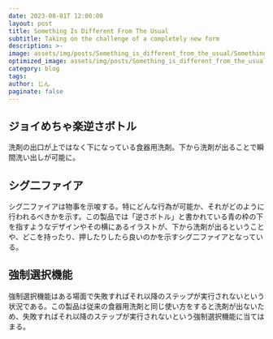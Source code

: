 ```yaml
---
date: 2023-08-01T 12:00:00
layout: post
title: Something Is Different From The Usual
subtitle: Taking on the challenge of a completely new form
description: >-
image: assets/img/posts/Something_is_different_from_the_usual/Something_is_different_from_the_usual.jpg
optimized_image: assets/img/posts/Something_is_different_from_the_usual/Something_is_different_from_the_usual_resized_thumbnail.jpg
category: blog
tags: 
author: じん
paginate: false
---
```


## ジョイめちゃ楽逆さボトル

洗剤の出口が上ではなく下になっている食器用洗剤。下から洗剤が出ることで瞬間洗い出しが可能に。

## シグ二ファイア

シグ二ファイアは物事を示唆する。特にどんな行為が可能か、それがどのように行われるべきかを示す。この製品では「逆さボトル」と書かれている青の枠の下を指すようなデザインやその横にあるイラストが、下から洗剤が出るということや、どこを持ったり、押したりしたら良いのかを示すシグ二ファイアとなっている。

## 強制選択機能

強制選択機能はある場面で失敗すればそれ以降のステップが実行されないという状況である。この製品は従来の食器用洗剤と同じ使い方をすると洗剤が出ないため、失敗すればそれ以降のステップが実行されないという強制選択機能に当てはまる。